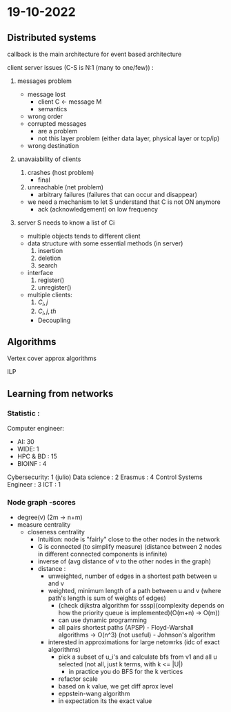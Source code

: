 # 19-10-2022

## Distributed systems

callback is the main architecture for event based architecture

client server issues (C-S is N:1 (many to one/few)) :
1. messages problem
    - message lost
		- client C <- message M
		- semantics
	- wrong order
    - corrupted messages
		- are a problem
		- not this layer problem (either data layer, physical layer or tcp/ip) 
	- wrong destination

2. unavaiability of clients
    1. crashes (host problem)
		- final
    2. unreachable (net problem)
		- arbitrary failures (failures that can occur and disappear)
    - we need a mechanism to let S understand that C is not ON anymore
		- ack (acknowledgement) on low frequency
3. server S needs to know a list of Ci
    - multiple objects tends to different client
	- data structure with some essential methods (in server)
		1. insertion
		1. deletion
		1. search 
	- interface
		1. register()
		1. unregister()
    - multiple clients: 
		1. $C_i,j$
		1. $C_i,j,th$
		- Decoupling

## Algorithms

Vertex cover approx algorithms

ILP

## Learning from networks
### Statistic :
 
Computer engineer:
 - AI: 30
 - WIDE: 1
 - HPC & BD : 15
 - BIOINF : 4

Cybersecurity: 1 (julio)
Data science : 2
Erasmus : 4
Control Systems Engineer : 3
ICT : 1

### Node graph -scores
- degree(v) (2m -> n+m)
- measure centrality
	- closeness centrality
		- Intuition: node is "fairly" close to the other nodes in the network
		- G is connected (to simplify measure) (distance between 2 nodes in different connected components is infinite)
		- inverse of (avg distance of v to the other nodes in the graph) 
		- distance :
			- unweighted, number of edges in a shortest path between u and v
			- weighted, minimum length of a path between u and v (where path's length is sum of weights of edges)
				- (check dijkstra algorithm for sssp)(complexity depends on how the priority queue is implemented)(O(m+n) -> O(m))
				- can use dynamic programming
				- all pairs shortest paths (APSP) - Floyd-Warshall algorithms -> O(n^3) (not useful)
				                            	  - Johnson's algorithm
			- interested in approximations for large netowrks (idc of exact algorithms)
				- pick a subset of u_i's and calculate bfs from v1 and all u selected (not all, just k terms, with k <= |U|)
					- in practice you do BFS for the k vertices
				- refactor scale 
				- based on k value, we get diff aprox level
				- eppstein-wang algorithm
				- in expectation its the exact value
				